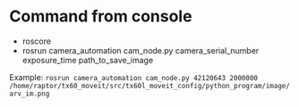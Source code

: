 # Command from console
- roscore
- rosrun camera_automation cam_node.py camera_serial_number exposure_time path_to_save_image

Example: `rosrun camera_automation cam_node.py 42120643 2000000 /home/raptor/tx60_moveit/src/tx60l_moveit_config/python_program/image/arv_im.png`

